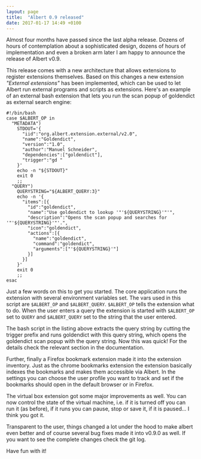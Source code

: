 ```yaml
---
layout: page
title:  "Albert 0.9 released"
date: 2017-01-17 14:49 +0100
---
```

Almost four months have passed since the last alpha release. Dozens of hours of contemplation about a sophisticated design, dozens of hours of implementation and even a broken arm later I am happy to announce the release of Albert v0.9.

This release comes with a new architecture that allows extensions to register extensions themselves. Based on this changes a new extension *"External extensions"* has been implemented, which can be used to let Albert run external programs and scripts as extensions. Here's an example of an external bash extension that lets you run the scan popup of goldendict as external search engine:

```
#!/bin/bash
case $ALBERT_OP in
  "METADATA")
    STDOUT='{
      "iid":"org.albert.extension.external/v2.0",
      "name":"Goldendict",
      "version":"1.0",
      "author":"Manuel Schneider",
      "dependencies":["goldendict"],
      "trigger":"gd "
    }'
    echo -n "${STDOUT}"
    exit 0
    ;;
  "QUERY")
    QUERYSTRING="${ALBERT_QUERY:3}"
    echo -n '{
      "items":[{
        "id":"goldendict",
        "name":"Use goldendict to lookup '"'${QUERYSTRING}'"'",
        "description":"Opens the scan popup and searches for '"'${QUERYSTRING}'"'.",
        "icon":"goldendict",
        "actions":[{
          "name":"goldendict",
          "command":"goldendict",
          "arguments":["'${QUERYSTRING}'"]
        }]
      }]
    }'
    exit 0
    ;;
esac

```
Just a few words on this to get you started. The core application runs the extension with several environment variables set. The vars used in this script are `$ALBERT_OP` and `$ALBERT_QUERY`. `$ALBERT_OP` tells the extension what to do. When the user enters a query the extension is started with `$ALBERT_OP` set to `QUERY` and `$ALBERT_QUERY` set to the string that the user entered.

The bash script in the listing above extracts the query string by cutting the trigger prefix and runs goldendict with this query string, which opens the goldendict scan popup with the query string. Now this was quick! For the details check the relevant section in the documentation.

Further, finally a Firefox bookmark extension made it into the extension inventory. Just as the chrome bookmarks extension the extension basically indexes the bookmarks and makes them accessible via Albert. In the settings you can choose the user profile you want to track and set if the bookmarks should open in the default browser or in Firefox.

The virtual box extension got some major improvements as well. You can now control the state of the virtual machine, i.e. if it is turned off you can run it (as before), if it runs you can pause, stop or save it, if it is paused... I think you got it.

Transparent to the user, things changed a lot under the hood to make albert even better and of course several bug fixes made it into v0.9.0 as well. If you want to see the complete changes check the git log.

Have fun with it!
